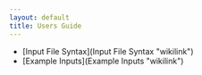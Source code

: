 ```yaml
---
layout: default
title: Users Guide
---
```


-   [Input File Syntax](Input File Syntax "wikilink")
-   [Example Inputs](Example Inputs "wikilink")

